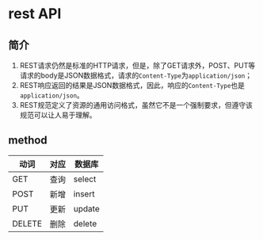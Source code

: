 # rest API

## 简介

1. REST请求仍然是标准的HTTP请求，但是，除了GET请求外，POST、PUT等请求的body是JSON数据格式，请求的`Content-Type`为`application/json`；
2. REST响应返回的结果是JSON数据格式，因此，响应的`Content-Type`也是`application/json`。
3. REST规范定义了资源的通用访问格式，虽然它不是一个强制要求，但遵守该规范可以让人易于理解。

## method

| 动词   | 对应 | 数据库 |
| ------ | ---- | ------ |
| GET    | 查询 | select |
| POST   | 新增 | insert |
| PUT    | 更新 | update |
| DELETE | 删除 | delete |

